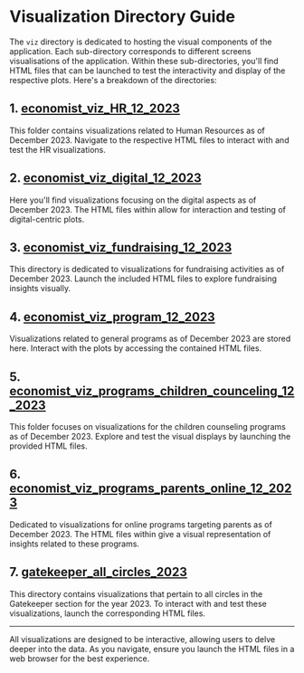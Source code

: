 # Visualization Directory Guide

The `viz` directory is dedicated to hosting the visual components of the application. Each sub-directory corresponds to different screens visualisations of the application. Within these sub-directories, you'll find HTML files that can be launched to test the interactivity and display of the respective plots. Here's a breakdown of the directories:

## 1. [economist_viz_HR_12_2023](./economist_viz_HR_12_2023/)
This folder contains visualizations related to Human Resources as of December 2023. Navigate to the respective HTML files to interact with and test the HR visualizations.

## 2. [economist_viz_digital_12_2023](./economist_viz_digital_12_2023/)
Here you'll find visualizations focusing on the digital aspects as of December 2023. The HTML files within allow for interaction and testing of digital-centric plots.

## 3. [economist_viz_fundraising_12_2023](./economist_viz_fundraising_12_2023/)
This directory is dedicated to visualizations for fundraising activities as of December 2023. Launch the included HTML files to explore fundraising insights visually.

## 4. [economist_viz_program_12_2023](./economist_viz_program_12_2023/)
Visualizations related to general programs as of December 2023 are stored here. Interact with the plots by accessing the contained HTML files.

## 5. [economist_viz_programs_children_counceling_12_2023](./economist_viz_programs_children_counceling_12_2023/)
This folder focuses on visualizations for the children counseling programs as of December 2023. Explore and test the visual displays by launching the provided HTML files.

## 6. [economist_viz_programs_parents_online_12_2023](./economist_viz_programs_parents_online_12_2023/)
Dedicated to visualizations for online programs targeting parents as of December 2023. The HTML files within give a visual representation of insights related to these programs.

## 7. [gatekeeper_all_circles_2023](./gatekeeper_all_circles_2023/)
This directory contains visualizations that pertain to all circles in the Gatekeeper section for the year 2023. To interact with and test these visualizations, launch the corresponding HTML files.

---

All visualizations are designed to be interactive, allowing users to delve deeper into the data. As you navigate, ensure you launch the HTML files in a web browser for the best experience.
